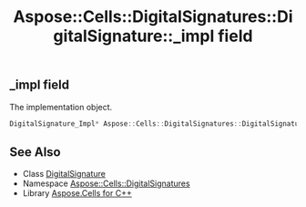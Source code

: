 ﻿---
title: Aspose::Cells::DigitalSignatures::DigitalSignature::_impl field
linktitle: _impl
second_title: Aspose.Cells for C++ API Reference
description: 'Aspose::Cells::DigitalSignatures::DigitalSignature::_impl field. The implementation object in C++.'
type: docs
weight: 1700
url: /cpp/aspose.cells.digitalsignatures/digitalsignature/_impl/
---
## _impl field


The implementation object.

```cpp
DigitalSignature_Impl* Aspose::Cells::DigitalSignatures::DigitalSignature::_impl
```

## See Also

* Class [DigitalSignature](../)
* Namespace [Aspose::Cells::DigitalSignatures](../../)
* Library [Aspose.Cells for C++](../../../)
